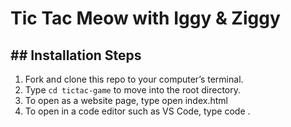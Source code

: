 # Tic Tac Meow with Iggy & Ziggy



## ## Installation Steps

1. Fork and clone this repo to your computer’s terminal.
2. Type `cd tictac-game` to move into the root directory.
3. To open as a website page, type open index.html
4. To open in a code editor such as VS Code, type code .
